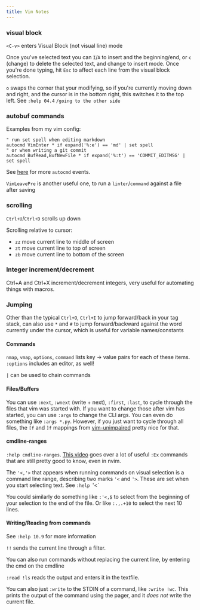 ```yaml
---
title: Vim Notes
---
```


### visual block

`<C-v>` enters Visual Block (not visual line) mode

Once you've selected text you can `I`/`A` to insert and the beginning/end, or `c` (change) to delete the selected text, and change to insert mode. Once you're done typing, hit `Esc` to affect each line from the visual block selection.

`o` swaps the corner that your modifying, so if you're currently moving down and right, and the cursor is in the bottom right, this switches it to the top left. See `:help 04.4` `/going to the other side`

### autobuf commands

Examples from my vim config:

```
" run set spell when editing markdown
autocmd VimEnter * if expand('%:e') == 'md' | set spell
" or when writing a git commit
autocmd BufRead,BufNewFile * if expand('%:t') == 'COMMIT_EDITMSG' | set spell
```

See [here](http://vimdoc.sourceforge.net/htmldoc/autocmd.html) for more `autocmd` events.

`VimLeavePre` is another useful one, to run a `linter`/`command` against a file after saving

### scrolling

`Ctrl+U`/`Ctrl+D` scrolls up down

Scrolling relative to cursor:

- `zz` move current line to middle of screen
- `zt` move current line to top of screen
- `zb` move current line to bottom of the screen

### Integer increment/decrement

Ctrl+A and Ctrl+X increment/decrement integers, very useful for automating things with macros.

### Jumping

Other than the typical `Ctrl+O`, `Ctrl+I` to jump forward/back in your tag stack, can also use `*` and `#` to jump forward/backward against the word currently under the cursor, which is useful for variable names/constants

#### Commands

`nmap`, `vmap`, `options`, `command` lists key -> value pairs for each of these items. `:options` includes an editor, as well!

`|` can be used to chain commands

#### Files/Buffers

You can use `:next`, `:wnext` (write + next), `:first`, `:last`, to cycle through the files that vim was started with. If you want to change those after vim has started, you can use `:args` to change the CLI args. You can even do something like `:args *.py`. However, if you just want to cycle through all files, the `[f` and `]f` mappings from [vim-unimpaired](http://github.com/tpope/vim-unimpaired) pretty nice for that.

#### cmdline-ranges

`:help cmdline-ranges`. [This video](https://www.youtube.com/watch?v=U9bsqulWgqc) goes over a lot of useful `:Ex` commands that are still pretty good to know, even in nvim.

The `'<,'>` that appears when running commands on visual selection is a command line range, describing two marks `'<` and `'>`. These are set when you start selecting text. See `:help `'<`

You could similarly do something like `:'<,$` to select from the beginning of your selection to the end of the file. Or like `:.,.+10` to select the next 10 lines.

#### Writing/Reading from commands

See `:help 10.9` for more information

`!!` sends the current line through a filter.

You can also run commands without replacing the current line, by entering the cmd on the cmdline

`:read !ls` reads the output and enters it in the textfile.

You can also just `:write` to the STDIN of a command, like `:write !wc`. This prints the output of the command using the pager, and it _does not_ write the current file.

